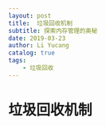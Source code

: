 ```yaml
---
layout: post
title:  垃圾回收机制
subtitle: 探索内存管理的奥秘
date: 2019-03-23
author: Li Yucang
catalog: true
tags:
    - 垃圾回收
---
```


# 垃圾回收机制
